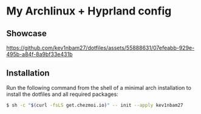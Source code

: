 # My Archlinux + Hyprland config

## Showcase

https://github.com/kev1nbam27/dotfiles/assets/55888631/07efeabb-929e-495b-a84f-8a9bf33e431b

## Installation

Run the following command from the shell of a minimal arch installation to install the dotfiles and all required packages:
```bash
$ sh -c "$(curl -fsLS get.chezmoi.io)" -- init --apply kev1nbam27
```
